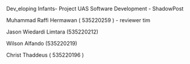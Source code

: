 Dev_eloping Infants- Project UAS Software Development - ShadowPost

Muhammad Raffi Hermawan ( 535220259 ) - reviewer tim

Jason Wiedardi Limtara (535220212)

Wilson Alfando (535220219)

Christ Thaddeus ( 535220196 )

